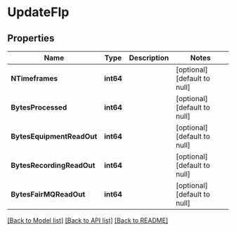 # UpdateFlp

## Properties
Name | Type | Description | Notes
------------ | ------------- | ------------- | -------------
**NTimeframes** | **int64** |  | [optional] [default to null]
**BytesProcessed** | **int64** |  | [optional] [default to null]
**BytesEquipmentReadOut** | **int64** |  | [optional] [default to null]
**BytesRecordingReadOut** | **int64** |  | [optional] [default to null]
**BytesFairMQReadOut** | **int64** |  | [optional] [default to null]

[[Back to Model list]](../README.md#documentation-for-models) [[Back to API list]](../README.md#documentation-for-api-endpoints) [[Back to README]](../README.md)

